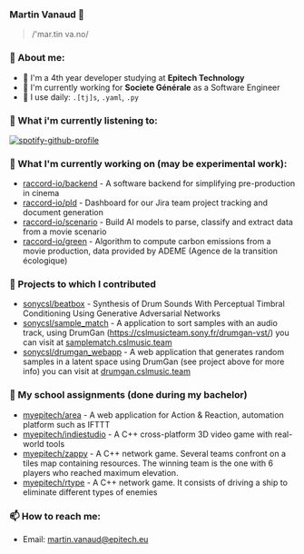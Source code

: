 ### Martin Vanaud 👋

> /'mar.tin va.no/

### 💬 About me:

- 🌱 I'm a 4th year developer studying at **Epitech Technology**
- :microscope: I'm currently working for **Societe Générale** as a Software Engineer
- :hammer: I use daily: `.[tj]s`, `.yaml`, `.py`

### 🎵 What i'm currently listening to:
[![spotify-github-profile](https://spotify-github-profile.vercel.app/api/view?uid=313hxyakzedhgk3o4i75nociirpu&cover_image=true&theme=natemoo-re&show_offline=true&background_color=121212&interchange=false&bar_color=53b14f&bar_color_cover=false)](https://github.com/kittinan/spotify-github-profile)

### 👷 What I'm currently working on (may be experimental work):

- [raccord-io/backend](https://github.com/raccord-io) - A software backend for simplifying pre-production in cinema
- [raccord-io/pld](https://github.com/raccord-io) - Dashboard for our Jira team project tracking and document generation
- [raccord-io/scenario](https://github.com/raccord-io) - Build AI models to parse, classify and extract data from a movie scenario
- [raccord-io/green](https://github.com/raccord-io) - Algorithm to compute carbon emissions from a movie production, data provided by ADEME (Agence de la transition écologique)

### :hammer: Projects to which I contributed

- [sonycsl/beatbox](https://github.com/sony-csl-maker/BeatBox) - Synthesis of Drum Sounds With Perceptual Timbral Conditioning Using Generative Adversarial Networks
- [sonycsl/sample_match](https://github.com/SonyCSLParis/sample_match) - A application to sort samples with an audio track, using DrumGan (https://cslmusicteam.sony.fr/drumgan-vst/) you can visit at [samplematch.cslmusic.team](https://samplematch.cslparis.com/)
- [sonycsl/drumgan_webapp](https://github.com/SonyCSLParis/drumgan_webapp) - A web application that generates random samples in a latent space using DrumGan (see project above for more info) you can visit at [drumgan.cslmusic.team](https://drumgan.cslparis.com/)

### :school: My school assignments (done during my bachelor)

- [myepitech/area](https://github.com/MyEpitech/B-DEV-500-PAR-5-2-area-martin.vanaud) - A web application for Action & Reaction, automation platform such as IFTTT
- [myepitech/indiestudio](https://github.com/MyEpitech/B-YEP-400-PAR-4-1-indiestudio-martin.vanaud) - A C++ cross-platform 3D video game with real-world tools
- [myepitech/zappy](https://github.com/MyEpitech/B-YEP-410-PAR-4-1-zappy-martin.vanaud) - A C++ network game. Several teams confront on a tiles map containing resources. The winning team is the one with 6 players who reached maximum elevation.
- [myepitech/rtype](https://github.com/MyEpitech/B-YEP-500-PAR-5-1-rtype-martin.vanaud) - A C++ network game. It consists of driving a ship to eliminate different types of enemies

### 📫 How to reach me:

- Email: [martin.vanaud@epitech.eu](mailto:martin.vanaud@epitech.eu)
